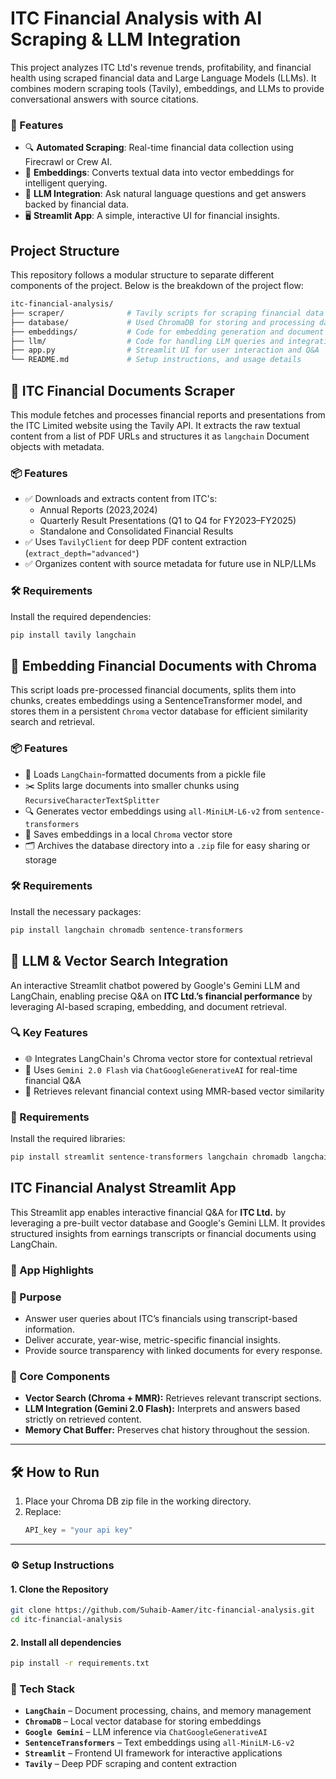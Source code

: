 # ITC Financial Analysis with AI Scraping & LLM Integration

This project analyzes ITC Ltd's revenue trends, profitability, and financial health using scraped financial data and Large Language Models (LLMs). It combines modern scraping tools (Tavily), embeddings, and LLMs to provide conversational answers with source citations.

### 🚀 Features

- 🔍 **Automated Scraping**: Real-time financial data collection using Firecrawl or Crew AI.
- 🧠 **Embeddings**: Converts textual data into vector embeddings for intelligent querying.
- 💬 **LLM Integration**: Ask natural language questions and get answers backed by financial data.
- 🖥 **Streamlit App**: A simple, interactive UI for financial insights.

## Project Structure

This repository follows a modular structure to separate different components of the project. Below is the breakdown of the project flow:

```bash
itc-financial-analysis/  
├── scraper/              # Tavily scripts for scraping financial data
├── database/             # Used ChromaDB for storing and processing data along with Embeddings
├── embeddings/           # Code for embedding generation and document chunking
├── llm/                  # Code for handling LLM queries and integration
├── app.py                # Streamlit UI for user interaction and Q&A
└── README.md             # Setup instructions, and usage details
```

## 📄 ITC Financial Documents Scraper

This module fetches and processes financial reports and presentations from the ITC Limited website using the Tavily API. It extracts the raw textual content from a list of PDF URLs and structures it as `langchain` Document objects with metadata.

### 📦 Features

- ✅ Downloads and extracts content from ITC's:
  - Annual Reports (2023,2024)
  - Quarterly Result Presentations (Q1 to Q4 for FY2023–FY2025)
  - Standalone and Consolidated Financial Results
- ✅ Uses `TavilyClient` for deep PDF content extraction (`extract_depth="advanced"`)
- ✅ Organizes content with source metadata for future use in NLP/LLMs

### 🛠 Requirements

Install the required dependencies:

```bash
pip install tavily langchain
```

## 🧠 Embedding Financial Documents with Chroma

This script loads pre-processed financial documents, splits them into chunks, creates embeddings using a SentenceTransformer model, and stores them in a persistent `Chroma` vector database for efficient similarity search and retrieval.

### 📦 Features

- 📄 Loads `LangChain`-formatted documents from a pickle file
- ✂️ Splits large documents into smaller chunks using `RecursiveCharacterTextSplitter`
- 🔍 Generates vector embeddings using `all-MiniLM-L6-v2` from `sentence-transformers`
- 🧱 Saves embeddings in a local `Chroma` vector store
- 🗂 Archives the database directory into a `.zip` file for easy sharing or storage

### 🛠 Requirements

Install the necessary packages:

```bash
pip install langchain chromadb sentence-transformers
```


## 🤖 LLM & Vector Search Integration

An interactive Streamlit chatbot powered by Google's Gemini LLM and LangChain, enabling precise Q&A on **ITC Ltd.’s financial performance** by leveraging AI-based scraping, embedding, and document retrieval.

### 🔍 Key Features

- 🌐 Integrates LangChain's Chroma vector store for contextual retrieval
- 🧠 Uses `Gemini 2.0 Flash` via `ChatGoogleGenerativeAI` for real-time financial Q&A
- 🧾 Retrieves relevant financial context using MMR-based vector similarity

### 🧰 Requirements

Install the required libraries:

```bash
pip install streamlit sentence-transformers langchain chromadb langchain-google-genai
```

## ITC Financial Analyst Streamlit App

This Streamlit app enables interactive financial Q&A for **ITC Ltd.** by leveraging a pre-built vector database and Google's Gemini LLM. It provides structured insights from earnings transcripts or financial documents using LangChain.

### 🚀 App Highlights

### 🎯 Purpose
- Answer user queries about ITC’s financials using transcript-based information.
- Deliver accurate, year-wise, metric-specific financial insights.
- Provide source transparency with linked documents for every response.

### 🧩 Core Components
- **Vector Search (Chroma + MMR):** Retrieves relevant transcript sections.
- **LLM Integration (Gemini 2.0 Flash):** Interprets and answers based strictly on retrieved content.
- **Memory Chat Buffer:** Preserves chat history throughout the session.

---

## 🛠 How to Run

1. Place your Chroma DB zip file in the working directory.
2. Replace:
   ```python
   API_key = "your api key"
   ```
---
### ⚙️ Setup Instructions

#### 1. Clone the Repository

```bash
git clone https://github.com/Suhaib-Aamer/itc-financial-analysis.git
cd itc-financial-analysis
```
#### 2. Install all dependencies

```bash
pip install -r requirements.txt
```

### 🧠 Tech Stack

- **`LangChain`** – Document processing, chains, and memory management
- **`ChromaDB`** – Local vector database for storing embeddings
- **`Google Gemini`** – LLM inference via `ChatGoogleGenerativeAI`
- **`SentenceTransformers`** – Text embeddings using `all-MiniLM-L6-v2`
- **`Streamlit`** – Frontend UI framework for interactive applications
- **`Tavily`** – Deep PDF scraping and content extraction

